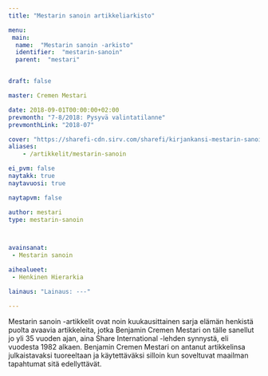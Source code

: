 ```yaml
---
title: "Mestarin sanoin artikkeliarkisto"

menu:
 main:
  name:  "Mestarin sanoin -arkisto"
  identifier:  "mestarin-sanoin"
  parent:  "mestari"


draft: false

master: Cremen Mestari

date: 2018-09-01T00:00:00+02:00
prevmonth: "7-8/2018: Pysyvä valintatilanne"
prevmonthLink: "2018-07"

cover: "https://sharefi-cdn.sirv.com/sharefi/kirjankansi-mestarin-sanoin-kirja-artikkelit.gif"
aliases:
    - /artikkelit/mestarin-sanoin

ei_pvm: false
naytakk: true
naytavuosi: true

naytapvm: false

author: mestari
type: mestarin-sanoin



avainsanat:
 - Mestarin sanoin

aihealueet:
 - Henkinen Hierarkia

lainaus: "Lainaus: ---"

---
```

<p class="alustus">Mestarin sanoin -artikkelit ovat noin kuukausittainen sarja elämän henkistä puolta avaavia artikkeleita, jotka Benjamin Cremen Mestari on tälle sanellut jo yli 35 vuoden ajan, aina Share International -lehden synnystä, eli vuodesta 1982 alkaen. Benjamin Cremen Mestari on antanut artikkelinsa julkaistavaksi tuoreeltaan ja käytettäväksi silloin kun soveltuvat maailman tapahtumat sitä edellyttävät.</p>

